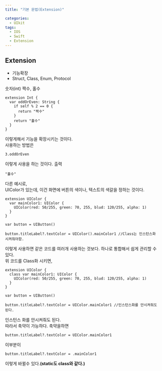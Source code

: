 ```yaml
---
title: "기본 문법(Extension)"

categories:
  - UIkit
tags:
  - IOS
  - Swift
  - Extension
---
```


## Extension
- 기능확장
- Struct, Class, Enum, Protocol  

숫자(int) 짝수, 홀수  

~~~
extension Int {
  var oddOrEven: String {
    if self % 2 == 0 {
      return "짝수"
    }
    return "홀수"
  }
}
~~~
이렇게해서 기능을 확장시키는 것이다.  
사용하는 방법은  

~~~
3.oddOrEven
~~~
이렇게 사용을 하는 것이다.
출력
~~~
"홀수"
~~~  

다른 예시로,  
UIColor가 있는데, 이건 화면에 버튼의 색이나, 텍스트의 색갈을 정하는 것이다.
~~~
extension UIColor {
  var mainColor1: UIColor {
    UIColor(red: 50/255, green: 70, 255, blud: 120/255, alpha: 1)
  }
}

var button = UIButton()

button.titleLabel?.textColor = UIColor().mainColor1 //Class는 인스턴스화 시켜줘야함.
~~~
이렇게 사용하면 같은 코드를 여러개 사용하는 것보다. 하나로 통합해서 쉽게 관리할 수 있다.  
위 코드를 Class화 시키면,  

~~~
extension UIColor {
  class var mainColor1: UIColor {
    UIColor(red: 50/255, green: 70, 255, blud: 120/255, alpha: 1)
  }
}

var button = UIButton()

button.titleLabel?.textColor = UIColor.mainColor1 //인스턴스화를 안시켜줘도 된다.
~~~
인스턴스 화를 안시켜줘도 된다.  
따라서 축약이 가능하다. 축약을하면
~~~
button.titleLabel?.textColor = UIColor.mainColor1
~~~
이부분이
~~~
button.titleLabel?.textColor = .mainColor1
~~~
이렇게 바뀔수 있다.__(static도 class와 같다.)__